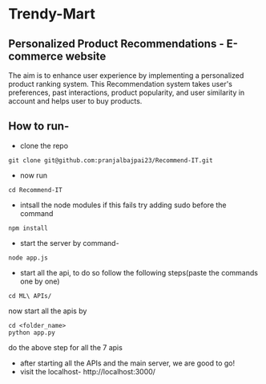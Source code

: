 
# Trendy-Mart
## Personalized Product Recommendations - E-commerce website
The aim is to enhance user experience by implementing a personalized product ranking system. This Recommendation system takes user's
preferences, past interactions, product popularity, and user similarity in account and helps user to buy products. 

## How to run-
- clone the repo
```
git clone git@github.com:pranjalbajpai23/Recommend-IT.git
```
- now run
```
cd Recommend-IT
```
- intsall the node modules if this fails try adding sudo before the command
```
npm install
```
- start the server by command-
```
node app.js
```
- start all the api, to do so follow the following steps(paste the commands one by one)
```
cd ML\ APIs/
```
now start all the apis by 
```
cd <folder_name>
python app.py
``` 
do the above step for all the 7 apis

- after starting all the APIs and the main server, we are good to go! 
-  visit the localhost- http://localhost:3000/
